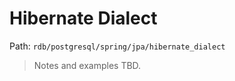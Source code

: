# Hibernate Dialect

Path: `rdb/postgresql/spring/jpa/hibernate_dialect`

> Notes and examples TBD.
